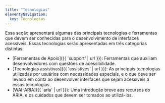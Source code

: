 ```yaml
---
title: "Tecnologias"
eleventyNavigation:
  key: Tecnologias
---
```


Essa seção apresentará algumas das principais tecnologias e ferramentas que devem ser conhecidas para o desenvolvimento de interfaces acessíveis. Essas tecnologias serão apresentadas em três categorias distintas:

- [Ferramentas de Apoio]({{ 'support' | url }}): Ferramentas que auxiliam desenvolvedores com questões de acessibilidade.
- [Tecnologias assistivas]({{ 'assistives' | url }}): As principais tecnologias utilizadas por usuários com necessidades especiais, e o que deve ser levado em conta ao desenvolver interfaces que sejam acessíveis a essas tecnologias.
- [WAI-ARIA]({{ 'aria' | url }}): Uma introdução breve aos recursos do ARIA, e os cuidados que devem ser tomados ao utilizá-los.
